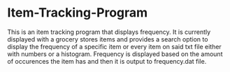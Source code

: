 # Item-Tracking-Program

This is an item tracking program that displays frequency. 
It is currently displayed with a grocery stores items and provides a search option to display the frequency of a specific item or every item on said txt file either with numbers or a histogram.
Frequency is displayed based on the amount of occurences the item has and then it is output to frequency.dat file.
